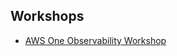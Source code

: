 

## Workshops

- [AWS One Observability Workshop](https://catalog.workshops.aws/observability/en-US)